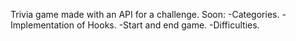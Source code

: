Trivia game made with an API for a challenge.
Soon:
-Categories.
-Implementation of Hooks.
-Start and end game.
-Difficulties.
